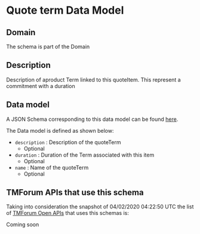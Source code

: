 # Quote term Data Model

## Domain

The  schema is part of the  Domain

## Description

Description of  aproduct Term linked to this quoteItem. This represent a commitment with a duration

## Data model

A JSON Schema corresponding to this data model can be found
[here](https://github.com/tmforum-rand/schemas/blob/candidates/Product/QuoteTerm.schema.json).

The Data model is defined as shown below:
- `description` : Description of the quoteTerm
  - Optional
- `duration` : Duration of the Term associated with this item
  - Optional
- `name` : Name of the quoteTerm
  - Optional




## TMForum APIs that use this schema

Taking into consideration the snapshot of 04/02/2020 04:22:50 UTC the list of [TMForum Open APIs](https://www.tmforum.org/open-apis/) that uses this schemas is:

Coming soon